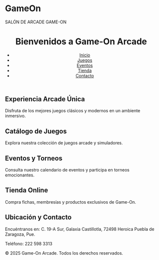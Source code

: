 # GameOn
SALÓN DE ARCADE GAME-ON 
<!DOCTYPE html><html lang="es">
<head>
    <meta charset="UTF-8">
    <meta name="viewport" content="width=device-width, initial-scale=1.0">
    <title>Game-On Arcade</title>
    <link rel="stylesheet" href="styles.css">
</head>
<body>
    <header>
        <h1>Bienvenidos a Game-On Arcade</h1>
        <nav>
            <ul>
                <li><a href="#inicio">Inicio</a></li>
                <li><a href="#juegos">Juegos</a></li>
                <li><a href="#eventos">Eventos</a></li>
                <li><a href="#tienda">Tienda</a></li>
                <li><a href="#contacto">Contacto</a></li>
            </ul>
        </nav>
    </header><section id="inicio">
    <h2>Experiencia Arcade Única</h2>
    <p>Disfruta de los mejores juegos clásicos y modernos en un ambiente inmersivo.</p>
</section>

<section id="juegos">
    <h2>Catálogo de Juegos</h2>
    <p>Explora nuestra colección de juegos arcade y simuladores.</p>
</section>

<section id="eventos">
    <h2>Eventos y Torneos</h2>
    <p>Consulta nuestro calendario de eventos y participa en torneos emocionantes.</p>
</section>

<section id="tienda">
    <h2>Tienda Online</h2>
    <p>Compra fichas, membresías y productos exclusivos de Game-On.</p>
</section>

<section id="contacto">
    <h2>Ubicación y Contacto</h2>
    <p>Encuéntranos en: C. 19-A Sur, Galaxia Castillotla, 72498 Heroica Puebla de Zaragoza, Pue.</p>
    <p>Teléfono: 222 598 3313</p>
</section>

<footer>
    <p>&copy; 2025 Game-On Arcade. Todos los derechos reservados.</p>
</footer>

</body>
</html>
